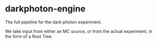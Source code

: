 # darkphoton-engine
The full pipeline for the dark photon experiment.

We take input from either an MC source, or from the actual experiment, in the form of a Root Tree. 

